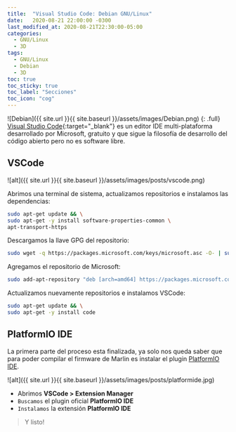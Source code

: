 ```yaml
---
title:  "Visual Studio Code: Debian GNU/Linux"
date:   2020-08-21 22:00:00 -0300
last_modified_at: 2020-08-21T22:30:00-05:00
categories:
  - GNU/Linux
  - 3D
tags:
  - GNU/Linux
  - Debian
  - 3D
toc: true
toc_sticky: true
toc_label: "Secciones"
toc_icon: "cog"
---
```


![Debian]({{ site.url }}{{ site.baseurl }}/assets/images/Debian.png)
{: .full}
[Visual Studio Code](https://code.visualstudio.com/){:target="_blank"} es un editor IDE multi-plataforma desarrollado por Microsoft, gratuito y que sigue la filosofía de desarrollo del código abierto pero no es software libre.

## VSCode

![alt]({{ site.url }}{{ site.baseurl }}/assets/images/posts/vscode.png)

Abrimos una terminal de sistema, actualizamos repositorios e instalamos las dependencias:

```bash
sudo apt-get update && \
sudo apt-get -y install software-properties-common \
apt-transport-https
```

Descargamos la llave GPG del repositorio:

```bash
sudo wget -q https://packages.microsoft.com/keys/microsoft.asc -O- | sudo apt-key add -
```

Agregamos el repositorio de Microsoft:

```bash
sudo add-apt-repository "deb [arch=amd64] https://packages.microsoft.com/repos/vscode stable main"
```

Actualizamos nuevamente repositorios e instalamos VSCode:

```bash
sudo apt-get update && \
sudo apt-get -y install code
```

## PlatformIO IDE

La primera parte del proceso esta finalizada, ya solo nos queda saber que para poder compilar el firmware de Marlin es instalar el plugin <a href="https://platformio.org/" target="_blank" rel="noreferrer noopener">PlatformIO IDE</a>.

![alt]({{ site.url }}{{ site.baseurl }}/assets/images/posts/platformide.jpg)

- Abrimos **VSCode > Extension Manager**
- `Buscamos` el plugin oficial **PlatformIO IDE**
- `Instalamos` la extensión **PlatformIO IDE**

> Y listo!
